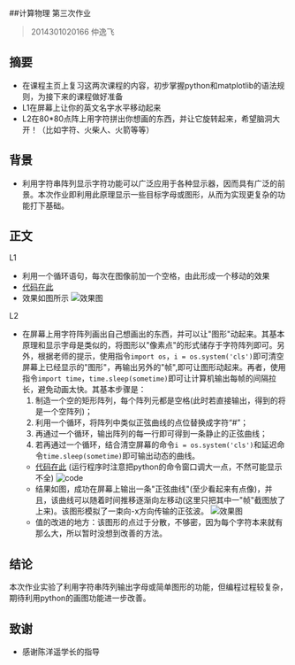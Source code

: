 ##计算物理 第三次作业
>2014301020166 仲逸飞
## 摘要  

* 在课程主页上复习这两次课程的内容，初步掌握python和matplotlib的语法规则，为接下来的课程做好准备
* L1在屏幕上让你的英文名字水平移动起来
* L2在80*80点阵上用字符拼出你想画的东西，并让它旋转起来，希望脑洞大开！（比如字符、火柴人、火箭等等）

## 背景  
* 利用字符串阵列显示字符功能可以广泛应用于各种显示器，因而具有广泛的前景。本次作业即利用此原理显示一些目标字母或图形，从而为实现更复杂的功能打下基础。

## 正文  
L1
* 利用一个循环语句，每次在图像前加一个空格，由此形成一个移动的效果
* [代码在此](https://github.com/jsxhzyf/compuational_physics_N2014301020166/blob/master/Assignment_3/code%20L1.py) 
* 效果如图所示
    ![效果图](https://github.com/jsxhzyf/compuational_physics_N2014301020166/blob/master/Assignment_3/L1.PNG)
    
    
L2
* 在屏幕上用字符阵列画出自己想画出的东西，并可以让"图形"动起来。其基本原理和显示字母是类似的，将图形以"像素点"的形式储存于字符阵列即可。另外，根据老师的提示，使用指令`import os`，`i = os.system('cls')`即可清空屏幕上已经显示的"图形"，再输出另外的"帧",即可让图形动起来。再者，使用指令`import time`，`time.sleep(sometime)`即可让计算机输出每帧的间隔拉长，避免动画太快。其基本步骤是：  
    1. 制造一个空的矩形阵列，每个阵列元都是空格(此时若直接输出，得到的将是一个空阵列)；
    2. 利用一个循环，将阵列中类似正弦曲线的点位替换成字符“#”；
    3. 再通过一个循环，输出阵列的每一行即可得到一条静止的正弦曲线；
    4. 若再通过一个循环，结合清空屏幕的命令`i = os.system('cls')`和延迟命令`time.sleep(sometime)`即可输出动态的曲线。
    * [代码在此](https://github.com/jsxhzyf/compuational_physics_N2014301020166/blob/master/Assignment_3/code.py)  (运行程序时注意把python的命令窗口调大一点，不然可能显示不全)
    ![code](https://github.com/jsxhzyf/compuational_physics_N2014301020166/blob/master/Assignment_3/code.PNG) 
    * 结果如图，成功在屏幕上输出一条"正弦曲线"(至少看起来有点像)，并且，该曲线可以随着时间推移逐渐向左移动(这里只把其中一"帧"截图放了上来)。该图形模拟了一束向-x方向传输的正弦波。
    ![效果图](https://github.com/jsxhzyf/compuational_physics_N2014301020166/blob/master/Assignment_3/%E6%95%88%E6%9E%9C.PNG)  
    * 值的改进的地方：该图形的点过于分散，不够密，因为每个字符本来就有那么大，所以暂时没想到改善的方法。
    
## 结论  
本次作业实验了利用字符串阵列输出字母或简单图形的功能，但编程过程较复杂，期待利用python的画图功能进一步改善。

## 致谢 
* 感谢陈洋遥学长的指导   


